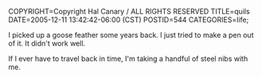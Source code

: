 COPYRIGHT=Copyright Hal Canary / ALL RIGHTS RESERVED
TITLE=quils
DATE=2005-12-11 13:42:42-06:00 (CST)
POSTID=544
CATEGORIES=life;

I picked up a goose feather some years back. I just tried to make a pen out of it. It didn't work well.

If I ever have to travel back in time, I'm taking a handful of steel nibs with me.
